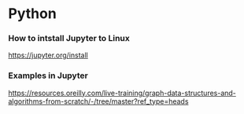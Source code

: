 # Python

### How to intstall Jupyter to Linux

https://jupyter.org/install


### Examples in Jupyter

https://resources.oreilly.com/live-training/graph-data-structures-and-algorithms-from-scratch/-/tree/master?ref_type=heads